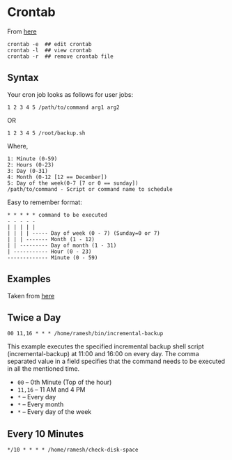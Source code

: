 # Crontab #

From [here](http://www.cyberciti.biz/faq/how-do-i-add-jobs-to-cron-under-linux-or-unix-oses/)

	crontab -e	## edit crontab
	crontab -l	## view crontab
	crontab -r	## remove crontab file

## Syntax ##

Your cron job looks as follows for user jobs:

	1 2 3 4 5 /path/to/command arg1 arg2

OR

	1 2 3 4 5 /root/backup.sh

Where,

	1: Minute (0-59)
	2: Hours (0-23)
	3: Day (0-31)
	4: Month (0-12 [12 == December])
	5: Day of the week(0-7 [7 or 0 == sunday])
	/path/to/command - Script or command name to schedule

Easy to remember format:

	* * * * * command to be executed
	- - - - -
	| | | | |
	| | | | ----- Day of week (0 - 7) (Sunday=0 or 7)
	| | | ------- Month (1 - 12)
	| | --------- Day of month (1 - 31)
	| ----------- Hour (0 - 23)
	------------- Minute (0 - 59)

## Examples ##

Taken from [here](http://www.thegeekstuff.com/2009/06/15-practical-crontab-examples/)

## Twice a Day ##

	00 11,16 * * * /home/ramesh/bin/incremental-backup

This example executes the specified incremental backup shell script (incremental-backup) at 11:00 and 16:00 on every day. The comma separated value in a field specifies that the command needs to be executed in all the mentioned time.

* `00` – 0th Minute (Top of the hour)
* `11,16` – 11 AM and 4 PM
* `*` – Every day
* `*` – Every month
* `*` – Every day of the week

## Every 10 Minutes ##

	*/10 * * * * /home/ramesh/check-disk-space
